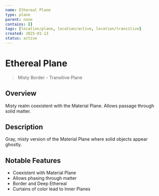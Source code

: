 ```yaml
---
name: Ethereal Plane
type: plane
parent: none
contains: []
tags: [location/plane, location/active, location/transitive]
created: 2025-01-13
status: active
---
```


# Ethereal Plane

> Misty Border - Transitive Plane

## Overview
Misty realm coexistent with the Material Plane. Allows passage through solid matter.

## Description
Gray, misty version of the Material Plane where solid objects appear ghostly.

## Notable Features
- Coexistent with Material Plane
- Allows phasing through matter
- Border and Deep Ethereal
- Curtains of color lead to Inner Planes